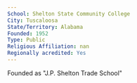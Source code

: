 ```yaml
---
School: Shelton State Community College
City: Tuscaloosa
State/Territory: Alabama
Founded: 1952
Type: Public
Religious Affiliation: nan
Regionally acredited: Yes
---
```

Founded as "J.P. Shelton Trade School"